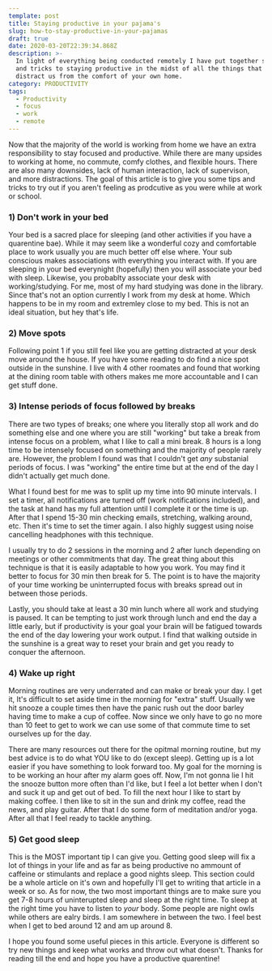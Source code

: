 ```yaml
---
template: post
title: Staying productive in your pajama's
slug: how-to-stay-productive-in-your-pajamas
draft: true
date: 2020-03-20T22:39:34.868Z
description: >-
  In light of everything being conducted remotely I have put together some tips
  and tricks to staying productive in the midst of all the things that can
  distract us from the comfort of your own home.
category: PRODUCTIVITY
tags:
  - Productivity
  - focus
  - work
  - remote
---
```

Now that the majority of the world is working from home we have an extra responsibility to stay focused and productive. While there are many upsides to working at home, no commute, comfy clothes, and flexible hours. There are also many downsides, lack of human interaction, lack of supervison, and more distractions. The goal of this article is to give you some tips and tricks to try out if you aren't feeling as prodcutive as you were while at work or school.

### 1) Don't work in your bed

Your bed is a sacred place for sleeping (and other activities if you have a quarentine bae). While it may seem like a wonderful cozy and comfortable place to work usually you are much better off else where. Your sub conscious makes associations with everything you interact with. If you are sleeping in your bed everynight (hopefully) then you will associate your bed with sleep. Likewise, you probablty associate your desk with working/studying. For me, most of my hard studying was done in the library. Since that's not an option currently I work from my desk at home. Which happens to be in my room and extremley close to my bed. This is not an ideal situation, but hey that's life. 

### 2) Move spots

Following point 1 if you still feel like you are getting distracted at your desk move around the house. If you have some reading to do find a nice spot outside in the sunshine. I live with 4 other roomates and found that working at the dining room table with others makes me more accountable and I can get stuff done.

### 3) Intense periods of focus followed by breaks

There are two types of breaks; one where you literally stop all work and do something else and one where you are still "working" but take a break from intense focus on a problem, what I like to call a mini break. 8 hours is a long time to be intensely focused on something and the majority of people rarely are. However, the problem I found was that I couldn't get *any* substanial periods of focus. I was "working" the entire time but at the end of the day I didn't actually get much done.

What I found best for me was to split up my time into 90 minute intervals. I set a timer, all notifications are turned off (work notifications included), and the task at hand has my full attention until I complete it or the time is up. After that I spend 15-30 min checking emails, stretching, walking around, etc. Then it's time to set the timer again. I also highly suggest using noise cancelling headphones with this technique. 

I usually try to do 2 sessions in the morning and 2 after lunch depending on meetings or other commitments that day. The great thing about this technique is that it is easily adaptable to how you work. You may find it better to focus for 30 min then break for 5. The point is to have the majority of your time working be uninterrupted focus with breaks spread out in between those periods.

Lastly, you should take at least a 30 min lunch where all work and studying is paused. It can be tempting to just work through lunch and end the day a little early, but if productivity is your goal your brain will be fatigued towards the end of the day lowering your work output. I find that walking outside in the sunshine is a great way to reset your brain and get you ready to conquer the afternoon.

### 4) Wake up right

Morning routines are very underrated and can make or break your day. I get it, It's difficult to set aside time in the morning for "extra" stuff. Usually we hit snooze a couple times then have the panic rush out the door barley having time to make a cup of coffee. Now since we only have to go no more than 10 feet to get to work we can use some of that commute time to set ourselves up for the day. 

There are many resources out there for the opitmal morning routine, but my best advice is to do what YOU like to do (except sleep). Getting up is a lot easier if you have something to look forward too. My goal for the morning is to be working an hour after my alarm goes off. Now, I'm not gonna lie I hit the snooze button more often than I'd like, but I feel a lot better when I don't and suck it up and get out of bed. To fill the next hour I like to start by making coffee. I then like to sit in the sun and drink my coffee, read the news, and play guitar. After that I do some form of meditation and/or yoga. After all that I feel ready to tackle anything. 

### 5) Get good sleep

This is the MOST important tip I can give you. Getting good sleep will fix a lot of things in your life and as far as being productive no ammount of caffeine or stimulants and replace a good nights sleep. This section could be a whole article on it's own and hopefully I'll get to writing that article in a week or so. As for now, the two most important things are to make sure you get 7-8 hours of uninterupted sleep and sleep at the right time. To sleep at the right time you have to listen to *your* body. Some people are night owls while others are ealry birds. I am somewhere in between the two. I feel best when I get to bed around 12 and am up around 8.



I hope you found some useful pieces in this article. Everyone is different so try new things and keep what works and throw out what doesn't. Thanks for reading till the end and hope you have a productive quarentine!